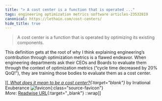 ```yaml
---
title: "> A cost center is a function that is operated ..."
tags: engineering optimization metrics software articles-23532819
canonical: https://lethain.com/cost-centers/
hide_title: true
---
```


> A cost center is a function that is operated by optimizing its existing components.

This definition gets at the root of why I think explaining engineering’s contribution through optimization metrics is a flawed endeavor. When engineering departments ask their CEOs and Boards to evaluate them through the context of optimization metrics (“cycle time decreased by 20% QoQ!”), they are training those bodies to evaluate them as a cost center.


[[<cite>_[What does it mean to be a cost center?](https://lethain.com/cost-centers/){:target="_blank"}_</cite> by Irrational Exuberance ![favicon](https://s2.googleusercontent.com/s2/favicons?domain=lethain.com){:class="source-favicon"}<br>
_More_: [Readwise URL](https://readwise.io/open/460861687){:target="_blank"}
::wrap]]